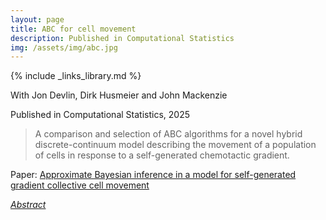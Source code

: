 ```yaml
---
layout: page
title: ABC for cell movement
description: Published in Computational Statistics
img: /assets/img/abc.jpg
---
```

{% include _links_library.md %}

<script type="text/javascript">
 function showhide(id) {
    var e = document.getElementById(id);
    e.style.display = (e.style.display == 'block') ? 'none' : 'block';
 }
</script>
   
With Jon Devlin, Dirk Husmeier and John Mackenzie

Published in Computational Statistics, 2025

> A comparison and selection of ABC algorithms for a novel hybrid discrete-continuum model describing the movement of a population of cells in response to a self-generated chemotactic gradient.

<i class="fa fa-download fa-ld" aria-hidden="true"></i> Paper: <a class="page-link" href="{{ '/research/Devlin, Borowska, Husmeier, Mackenzie - Approximate Bayesian inference in a model for self-generated gradient collective cell movement.pdf' | prepend: site.baseurl | prepend: site.url }}">Approximate Bayesian inference in a model for self-generated gradient collective cell movement</a>

<i class="fa fa-sticky-note" aria-hidden="true"></i> <a href="javascript:showhide('compstat')">_Abstract_</a>
<div id="compstat" style="display:none;">
<p>  <div style="font-size:0.85em; text-align: justify;">
In this article we explore parameter inference in a novel hybrid discrete-continuum model describing the movement of a population of cells in response to a self-generated chemotactic gradient. The model employs a drift-diffusion stochastic process, rendering likelihood-based inference methods impractical. Consequently, we consider approximate Bayesian computation (ABC) methods, which have gained popularity for models with intractable or computationally expensive likelihoods. ABC involves simulating from the generative model, using parameters from generated observations that are “close enough” to the true data to approximate the posterior distribution. Given the plethora of existing ABC methods, selecting the most suitable one for a specific problem can be challenging. To address this, we employ a simple drift-diffusion stochastic differential equation (SDE) as a benchmark problem. This allows us to assess the accuracy of popular ABC algorithms under known configurations. We also evaluate the bias between ABC-posteriors and the exact posterior for the basic SDE model, where the posterior distribution is tractable. The top-performing ABC algorithms are subsequently applied to the proposed cell movement model to infer its key parameters. This study not only contributes to understanding cell movement but also sheds light on the comparative efficiency of different ABC algorithms in a well-defined context. </div> </p>
</div>
